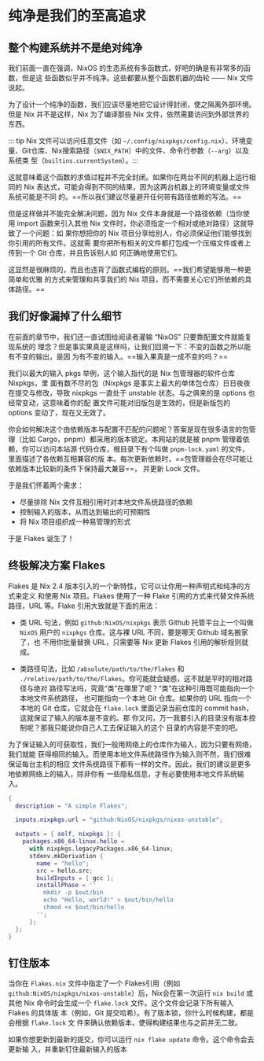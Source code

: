 # 纯净是我们的至高追求

## 整个构建系统并不是绝对纯净

我们前面一直在强调，NixOS 的生态系统有多函数式，好吧的确是有非常多的函数，但是这
些函数似乎并不纯净。这些都要从整个函数机器的齿轮 —— Nix 文件说起。

为了设计一个纯净的函数，我们应该尽量地把它设计得封闭，使之隔离外部环境。但是 Nix
并不是这样，Nix 为了编译那些 Nix 文件，依然需要访问到外部世界的东西。

::: tip Nix 文件可以访问任意文件（如 `~/.config/nixpkgs/config.nix`）、环境变
量、Git仓库、Nix搜索路径（`$NIX_PATH`）中的文件、命令行参数（`--arg`）以及系统类
型（`builtins.currentSystem`）。:::

这就意味着这个函数的求值过程并不完全封闭。如果你在两台不同的机器上运行相同的 Nix
表达式，可能会得到不同的结果，因为这两台机器上的环境变量或文件系统可能是不同
的。==所以我们建议尽量避开任何带有路径依赖的写法。==

但是这样做并不能完全解决问题，因为 Nix 文件本身就是一个路径依赖（当你使用 import
函数来引入其他 Nix 文件时，你必须指定一个相对或绝对路径）这就导致了一个问题：如
果你想把你的 Nix 项目分享给别人，你必须保证他们能够找到你引用的所有文件。这就需
要你把所有相关的文件都打包成一个压缩文件或者上传到一个 Git 仓库，并且告诉别人如
何正确地使用它们。

这显然是很麻烦的，而且也违背了函数式编程的原则。==我们希望能够用一种更简单和优雅
的方式来管理和共享我们的 Nix 项目，而不需要关心它们所依赖的具体路径。==

## 我们好像漏掉了什么细节

在前面的章节中，我们还一直试图给阅读者灌输 “NixOS” 只要靠配置文件就能复现系统的
理念？但是事实果真是这样吗，让我们回溯一下：不变的函数之所以能有不变的输出，是因
为有不变的输入。==输入果真是一成不变的吗？==

我们以最大的输入 pkgs 举例，这个输入指代的是 Nix 包管理器的软件仓库 Nixpkgs，里
面有数不尽的包（Nixpkgs 是事实上最大的单体包仓库）日日夜夜在提交与修改，导致
nixpkgs 一直处于 unstable 状态。与之俱来的是 options 也经常变动，这意味着你的配
置文件可能对旧版包是生效的，但是新版包的 options 变动了，现在又无效了。

你会如何解决这个由依赖版本与配置不匹配的问题呢？答案是现在很多语言的包管理（比如
Cargo，pnpm）都采用的版本锁定。本网站的就是被 pnpm 管理着依赖，你可以访问本站源
代码仓库，根目录下有个叫做 `pnpm-lock.yaml` 的文件，里面描述了各依赖互相兼容的版
本。每次更新依赖时，==包管理器会在尽可能让依赖版本比较新的条件下保持最大兼容==，
并更新 Lock 文件。

于是我们怀着两个需求：

- 尽量排除 Nix 文件互相引用时对本地文件系统路径的依赖
- 控制输入的版本，从而达到输出的可预期性
- 将 Nix 项目组织成一种易管理的形式

于是 Flakes 诞生了！

## 终极解决方案 Flakes

Flakes 是 Nix 2.4 版本引入的一个新特性，它可以让你用一种声明式和纯净的方式来定义
和使用 Nix 项目。Flakes 使用了一种 Flake 引用的方式来代替文件系统路径，URL
等。Flake 引用大致就是下面的用法：

- 类 URL 句法，例如 `github:NixOS/nixpkgs` 表示 Github 托管平台上一个叫做
  `NixOS` 用户的 `nixpkgs` 仓库。这与裸 URL 不同，要是哪天 Github 域名搬家了，也
  不用你批量替换 URL，只需要等 Nix 更新 Flakes 引用的解析规则就成。

- 类路径句法，比如 `/absolute/path/to/the/Flakes` 和
  `./relative/path/to/the/Flakes`。你可能就会疑惑，这不就是平时的相对路径与绝对
  路径写法吗，究竟“类”在哪里了呢？“类”在这种引用既可能指向一个本地文件系统路径，
  也可能指向一个本地 Git 仓库。如果你的 URL 指向一个本地的 Git 仓库，它就会在
  `flake.lock` 里面记录当前仓库的 commit hash，这就保证了输入的版本是不变的。那
  你又问，万一我要引入的目录没有版本控制呢？那我只能说你自己人工去保证输入的这个
  目录的内容是不变的吧。

为了保证输入的可获取性，我们一般用网络上的仓库作为输入，因为只要有网络，我们就能
获得相同的输入。而使用本地文件系统路径作为输入则不然，我们很难保证每台主机的相应
文件系统路径下都有一样的文件。因此，我们的建议是更多地依赖网络上的输入，除非你有
一些隐私信息，才有必要使用本地文件系统输入。

```nix
{
  description = "A simple Flakes";

  inputs.nixpkgs.url = "github:NixOS/nixpkgs/nixos-unstable";

  outputs = { self, nixpkgs }: {
    packages.x86_64-linux.hello =
      with nixpkgs.legacyPackages.x86_64-linux;
      stdenv.mkDerivation {
        name = "hello";
        src = hello.src;
        buildInputs = [ gcc ];
        installPhase = ''
          mkdir -p $out/bin
          echo "Hello, world!" > $out/bin/hello
          chmod +x $out/bin/hello
        '';
      };
  };
}
```

## 钉住版本

当你在 `Flakes.nix` 文件中指定了一个 Flakes引用（例如
`github:NixOS/nixpkgs/nixos-unstable`）后，Nix会在第一次运行 `nix build` 或其他
Nix 命令时会生成一个 `flake.lock` 文件。这个文件会记录下所有输入 Flakes 的具体版
本（例如，Git 提交哈希）。有了版本锁，你什么时候构建，都是会根据 `flake.lock` 文
件来确认依赖版本，使得构建结果也与之前并无二致。

如果你想更新到最新的提交，你可以运行 `nix flake update` 命令。这个命令会去更新输
入，并重新钉住最新输入的版本
